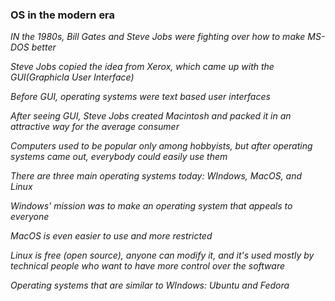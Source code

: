 ### OS in the modern era

_IN the 1980s, Bill Gates and Steve Jobs were fighting over how to make MS-DOS better_

_Steve Jobs copied the idea from Xerox, which came up with the GUI(Graphicla User Interface)_

_Before GUI, operating systems were text based user interfaces_

_After seeing GUI, Steve Jobs created Macintosh and packed it in an attractive way for the average consumer_

_Computers used to be popular only  among hobbyists, but after operating systems came out, everybody could easily use them_

_There are three main operating systems today: WIndows, MacOS, and Linux_

_Windows' mission was to make an operating system that appeals to everyone_

_MacOS is even easier to use and more restricted_

_Linux is free (open source), anyone can modify it, and it's used mostly by technical people who want to have more control over the software_

_Operating systems that are similar to WIndows: Ubuntu and Fedora_


